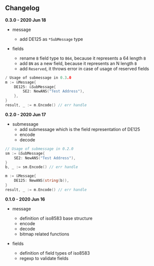 ## Changelog

**0.3.0 - 2020 Jun 18**

- message
	- add DE125 as `*SubMessage` type

- fields
	- rename `B` field type to `B64`, because it represents a 64 length `B`
	- add `BN` as a new field, because it represents an N length `B`
	- add `Reserved`, it throws error in case of usage of reserved fields

```go
/ Usage of submessage in 0.3.0
m := &Message{
	DE125: &SubMessage{
		SE2: NewANS("Test Address"),
	},
}
result, _ := m.Encode() // err handle
```

**0.2.0 - 2020 Jun 17**

- submessage
	- add submessage which is the field representation of DE125
	- encode
	- decode

```go
// Usage of submessage in 0.2.0
sm := &SubMessage{
	SE2: NewANS("Test Address"),
}
b, _ := sm.Encode() // err handle

m := &Message{
	DE125: NewANS(string(b)),
}
result, _ := m.Encode() // err handle
```

**0.1.0 - 2020 Jun 16**

- message
	- definition of iso8583 base structure
	- encode
	- decode
	- bitmap related functions

- fields
	- definition of field types of iso8583
	- regexp to validate fields